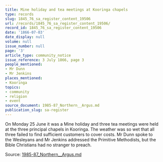 ```yaml
---
title: Mine holiday and tea meetings at Kooringa chapels
type: records
slug: 1845_76_sa_register_content_19506
url: /records/1845_76_sa_register_content_19506/
record_id: 1845_76_sa_register_content_19506
date: '1866-07-03'
date_display: null
volume: null
issue_number: null
page: '3'
article_type: community_notice
issue_reference: 3 July 1866, page 3
people_mentioned:
- Mr Dunn
- Mr Jenkins
places_mentioned:
- Kooringa
topics:
- community
- religion
- event
source_document: 1985-87_Northern__Argus.md
publication_slug: sa-register
---
```


On Monday 25 June it was a Mine holiday and three tea meetings were held at the three principal chapels in Kooringa.  The weather was so wet that all three failed to find sufficient customers to cover costs.  Mr Dunn spoke to the Wesleyans and Mr Jenkins addressed the Primitive Methodists, but the Bible Christians had no stranger to preach.

Source: [1985-87_Northern__Argus.md](/downloads/markdown/1985-87_Northern__Argus.md)
